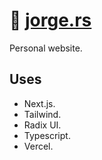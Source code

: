 # 🔗 [jorge.rs](https://jorge.rs)

Personal website.

## Uses

- Next.js.
- Tailwind.
- Radix UI.
- Typescript.
- Vercel.
